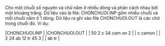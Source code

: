 Cho một chuỗi số nguyên và chữ nằm ở nhiều dòng và phân cách nhau bởi một khoảng trắng. Dữ liệu vào là file: CHONCHUOI.INP gồm nhiều chuỗi và mỗi chuỗi nằm ở 1 dòng. Dữ liệu ra ghi vào file CHONCHUOI.OUT là các chữ trong chuỗi đó. Ví dụ:

|CHONCHUOI.INP       |        |CHONCHUOI.OUT | 
| 50 2 c 34 cam on 2 |        | c camon      |
| 2 24 ab 12 tr 45 3 |        | ab tr        |